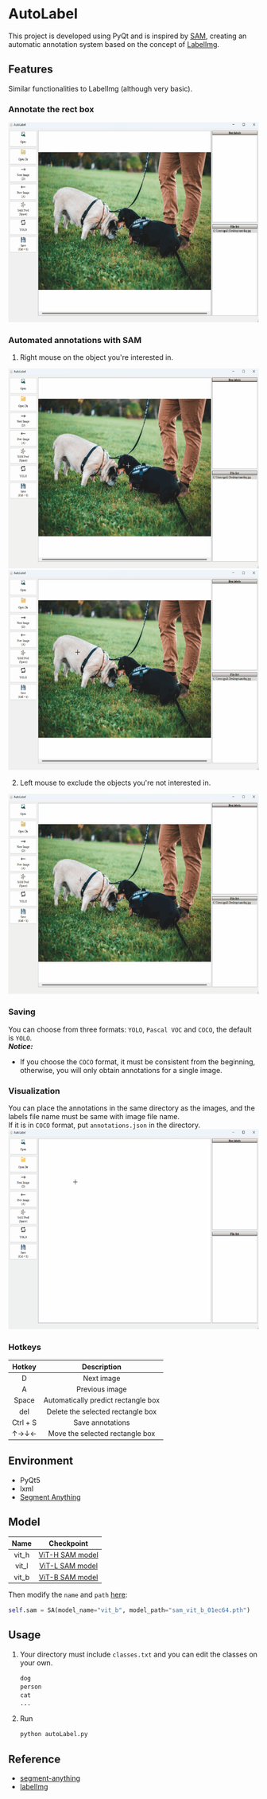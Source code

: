 # AutoLabel
 This project is developed using PyQt and is inspired by [SAM](https://github.com/facebookresearch/segment-anything), creating an automatic annotation system based on the concept of [LabelImg](https://github.com/heartexlabs/labelImg).

## Features
Similar functionalities to LabelImg (although very basic).

### Annotate the rect box
<img src="https://github.com/qpal147147/AutoLabel/blob/main/samples/annotate.gif" alt="Annotate" width="600" height="402">

### Automated annotations with SAM
1. Right mouse on the object you're interested in.
  <img src="https://github.com/qpal147147/AutoLabel/blob/main/samples/sam_1.gif" alt="Automated annotations" width="600" height="402">  
  <img src="https://github.com/qpal147147/AutoLabel/blob/main/samples/sam_2.gif" alt="Automated annotations" width="600" height="402">
  
2. Left mouse to exclude the objects you're not interested in.
  <img src="https://github.com/qpal147147/AutoLabel/blob/main/samples/sam_3.gif" alt="Automated annotations" width="600" height="402">
   
### Saving
You can choose from three formats: `YOLO`, `Pascal VOC` and `COCO`, the default is `YOLO`.  
***Notice:***
- If you choose the `COCO` format, it must be consistent from the beginning, otherwise, you will only obtain annotations for a single image.

### Visualization
You can place the annotations in the same directory as the images, and the labels file name must be same with image file name.  
If it is in `COCO` format, put `annotations.json` in the directory.
<img src="https://github.com/qpal147147/AutoLabel/blob/main/samples/visualization.gif" alt="Visualization" width="600" height="402">

### Hotkeys
| Hotkey | Description |
| :--: | :--: |
| D | Next image |
| A | Previous image |
| Space | Automatically predict rectangle box |
| del | Delete the selected rectangle box |
| Ctrl + S | Save annotations |
| ↑→↓←  | Move the selected rectangle box |

## Environment
- PyQt5
- lxml
- [Segment Anything](https://github.com/facebookresearch/segment-anything#installation)

## Model
| Name | Checkpoint |
| :--: | :--: |
| vit_h | [ViT-H SAM model](https://dl.fbaipublicfiles.com/segment_anything/sam_vit_h_4b8939.pth) |
| vit_l | [ViT-L SAM model](https://dl.fbaipublicfiles.com/segment_anything/sam_vit_l_0b3195.pth) |
| vit_b | [ViT-B SAM model](https://dl.fbaipublicfiles.com/segment_anything/sam_vit_b_01ec64.pth) |

Then modify the `name` and `path` [here](https://github.com/qpal147147/AutoLabel/blob/main/autoLabel.py#L24):
```python
self.sam = SA(model_name="vit_b", model_path="sam_vit_b_01ec64.pth")
```

## Usage
1. Your directory must include `classes.txt` and you can edit the classes on your own.
   ```txt
   dog
   person
   cat
   ...
   ```
2. Run
   ```python
   python autoLabel.py
   ```

## Reference
- [segment-anything](https://github.com/facebookresearch/segment-anything)
- [labelImg](https://github.com/heartexlabs/labelImg)
